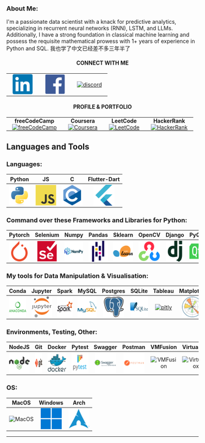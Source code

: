 ### About Me:  

I'm a passionate data scientist with a knack for predictive analytics, specializing in recurrent neural networks (RNN), LSTM, and LLMs. Additionally, I have a strong foundation in classical machine learning and possess the requisite mathematical prowess with 1+ years of experience in Python and SQL. 我也学了中文已经差不多三年半了
<h4 align="center">CONNECT WITH ME</h4>
<table align="center">
  <tr>
    <td align="center" style="padding: 0 15px;">
      <a href='https://www.linkedin.com/in/reeyan-afzal/'>
        <img src="https://github.com/devicons/devicon/blob/master/icons/linkedin/linkedin-original.svg" title="linkedin" alt="linkedin" width="55" height="55"/>
      </a>
    </td>
    <td align="center" style="padding: 0 15px;">
      <a href="https://www.facebook.com/reeyanafzal1999/">
        <img src="https://github.com/devicons/devicon/blob/master/icons/facebook/facebook-original.svg" title="facebook" alt="facebook" width="55" height="55"/>
      </a>
    </td>
    <td align="center" style="padding: 0 15px;">
      <a href="https://discord.com/users/969167942392631326/">
        <img src="https://www.svgrepo.com/show/353655/discord-icon.svg" title="discord" alt="discord" width="55" height="55"/>
      </a>
    </td>
  </tr>
</table>

<h4 align="center">PROFILE & PORTFOLIO</h4>
<table align="center">
  <tr>
    <th align="center" style="padding: 0 15px;">freeCodeCamp</th>
    <th align="center" style="padding: 0 15px;">Coursera</th>
    <th align="center" style="padding: 0 15px;">LeetCode</th>
    <th align="center" style="padding: 0 15px;">HackerRank</th>
  </tr>
  <tr>
    <td align="center" style="padding: 0 15px;">
      <a href='https://www.freecodecamp.org/reeyan-afzal'>
        <img src="https://encrypted-tbn0.gstatic.com/images?q=tbn:ANd9GcSx3RDGeowT-tXoENPOOyKQQgGWj8EuYaMKEA&s" title="freeCodeCamp" alt="freeCodeCamp" width="65" height="50"/>
      </a>
    </td>
    <td align="center" style="padding: 0 15px;">
      <a href='https://www.coursera.org/learner/reeyan-afzal'>
        <img src="https://upload.wikimedia.org/wikipedia/commons/thumb/9/97/Coursera-Logo_600x600.svg/2048px-Coursera-Logo_600x600.svg.png" title="Coursera" alt="Coursera" width="55" height="55"/>
      </a>
    </td>
    <td align="center" style="padding: 0 15px;">
      <a href='https://leetcode.com/u/reeyan-afzal/'>
        <img src="https://cdn.iconscout.com/icon/free/png-512/free-leetcode-3628885-3030025.png?f=webp&w=512" title="LeetCode" alt="LeetCode" width="55" height="55"/>
      </a>
    </td>
    <td align="center" style="padding: 0 15px;">
      <a href='https://www.hackerrank.com/profile/reeyanafzal1999'>
        <img src="https://cdn.worldvectorlogo.com/logos/hackerrank.svg" title="HackerRank" alt="HackerRank" width="55" height="55"/>
      </a>
    </td>
  </tr>
</table>

## Languages and Tools 
<div>
  
### Languages:
| Python | JS | C | Flutter-Dart |
|:--------:|:--------:|:--------:|:--------:|
|  <a href="https://github.com/reeyan-afzal/NAVTTC_PCAP"><img align="center" src="https://github.com/devicons/devicon/blob/master/icons/python/python-original.svg" title="Python"  alt="Python" width="55" height="55"/></a> | <img align="center" src="https://github.com/devicons/devicon/blob/master/icons/javascript/javascript-original.svg" title="JavaScript" alt="JavaScript" width="55" height="55"/> |<img align="center" src="https://github.com/devicons/devicon/blob/master/icons/c/c-original.svg" title="C"  alt="C" width="55" height="55"/> | <a href="https://github.com/reeyan-afzal/hanzai_app"><img align="center" src="https://github.com/devicons/devicon/blob/master/icons/flutter/flutter-original.svg" title="flutter"  alt="flutter" width="55" height="55"/></a> | 

### Command over these Frameworks and Libraries for Python:
| Pytorch | Selenium | Numpy | Pandas | Sklearn | OpenCV | Django | PyQT | PyGame  |
|:-------:|:--------:|:--------:|:--------:|:--------:|:--------:|:--------:|:--------:|:--------:|
|  <img align="center" src="https://github.com/devicons/devicon/blob/master/icons/pytorch/pytorch-original.svg" title="Pytorch"  alt="Pytorch" width="55" height="55"/>|  <img align="center" src="https://github.com/devicons/devicon/blob/master/icons/selenium/selenium-original.svg" title="Selenium"  alt="Selenium" width="55" height="55"/>|  <img align="center" src="https://github.com/devicons/devicon/blob/master/icons/numpy/numpy-original-wordmark.svg" title="Numpy" alt="Numpy" width="55" height="55"/>|  <img align="center" src="https://github.com/devicons/devicon/blob/master/icons/pandas/pandas-original.svg" title="Pandas" alt="Pandas" width="55" height="55"/>|  <img align="center" src="https://github.com/devicons/devicon/blob/master/icons/scikitlearn/scikitlearn-original.svg" title="sklearn" alt="sklearn" width="55" height="55"/>| <img align="center" src="https://github.com/devicons/devicon/blob/master/icons/opencv/opencv-original.svg" title="mpl" alt="mpl" width="55" height="55"/>| <img align="center" src="https://github.com/devicons/devicon/blob/master/icons/django/django-plain.svg" title="django" alt="django" width="55" height="55"/>| <img align="center" src="https://github.com/devicons/devicon/blob/master/icons/qt/qt-original.svg" title="pyqt" alt="pyqt" width="55" height="55"/>| <img align="center" src="https://www.pygame.org/docs/_images/pygame_tiny.png" title="pygame" alt="pygame" width="100" height="40"/>| 

### My tools for Data Manipulation & Visualisation:
| Conda | Jupyter | Spark | MySQL | Postgres | SQLite | Tableau | Matplotlib | Seaborn |
|:--------:|:--------:|:--------:|:--------:|:--------:|:--------:|:--------:|:--------:|:--------:|
|<img align="center" src="https://github.com/devicons/devicon/blob/master/icons/anaconda/anaconda-original-wordmark.svg" title="Anaconda" alt="Conda" width="55" height="55"/>|<img align="center" src="https://github.com/devicons/devicon/blob/master/icons/jupyter/jupyter-original-wordmark.svg" title="Jupiter" alt="Jupiter" width="55" height="55"/>|<img align="center" src="https://github.com/devicons/devicon/blob/master/icons/apachespark/apachespark-original-wordmark.svg" title="Spark" alt="Spark" width="55" height="55"/>|<img align="center" src="https://github.com/devicons/devicon/blob/master/icons/mysql/mysql-original-wordmark.svg" title="MySQL" alt="MySQL" width="55" height="55"/>|<img align="center" src="https://github.com/devicons/devicon/blob/master/icons/postgresql/postgresql-original.svg" title="pg" alt="pg" width="55" height="55"/>|<img align="center" src="https://github.com/devicons/devicon/blob/master/icons/sqlite/sqlite-original-wordmark.svg" title="SQLite" alt="SQLite" width="55" height="55"/>|<a href="https://public.tableau.com/app/profile/reeyan.afzal/vizzes"><img align="center" src="https://www.svgrepo.com/show/354428/tableau-icon.svg" title="tableau" alt="pltly" width="55" height="55"/></a> | <img align="center" src="https://github.com/devicons/devicon/blob/master/icons/matplotlib/matplotlib-original.svg" title="matplotlib" alt="pltly" width="55" height="55"/> | <img align="center" src="https://cdn.worldvectorlogo.com/logos/seaborn-1.svg" title="seaborn" alt="seaborn" width="55" height="55"/> 

### Environments, Testing, Other:
| NodeJS | Git | Docker | Pytest | Swagger | Postman | VMFusion | VirtualBox |
|:--------:|:--------:|:--------:|:--------:|:--------:|:--------:|:--------:|:--------:|
|<img align="center" src="https://github.com/devicons/devicon/blob/master/icons/nodejs/nodejs-original-wordmark.svg" title="nodejs" alt="NodeJS" width="55" height="55"/>|<img align="center" src="https://github.com/devicons/devicon/blob/master/icons/git/git-original-wordmark.svg" title="Git" alt="Git" width="55" height="55"/>|<img align="center" src="https://github.com/devicons/devicon/blob/master/icons/docker/docker-original-wordmark.svg" title="Docker" alt="Docker" width="55" height="55"/>|<img align="center" src="https://github.com/devicons/devicon/blob/master/icons/pytest/pytest-original-wordmark.svg" title="pytest" alt="pytest" width="55" height="55"/>|  <img align="center" src="https://github.com/devicons/devicon/blob/master/icons/swagger/swagger-original-wordmark.svg" title="Swagger" alt="Swagger" width="55" height="55"/>|  <img align="center" src="https://github.com/devicons/devicon/blob/master/icons/postman/postman-original-wordmark.svg" title="Postman" alt="Postman" width="55" height="55"/>|<img align="center" src="https://upload.wikimedia.org/wikipedia/commons/8/8e/VMware_Fusion_Logo.png" title="VMFusion" alt="VMFusion" width="55" height="55"/>|<img align="center" src="https://upload.wikimedia.org/wikipedia/commons/d/dc/VirtualBox_2024.png" title="VirtualBox" alt="VirtualBox" width="45" height="45"/>|


### OS:
| MacOS | Windows | Arch
|:--------:|:--------:|:--------:|
|<img align="center" src="https://img.icons8.com/color/200/mac-logo.png" title="MacOS" alt="MacOS" width="60" height="60"/> |<img align="center" src="https://github.com/devicons/devicon/blob/master/icons/windows11/windows11-original.svg" title="Windows" alt="Windows" width="55" height="55"/> |<img align="center" src="https://github.com/devicons/devicon/blob/master/icons/archlinux/archlinux-original.svg" title="Arch" alt="Arch" width="55" height="55"/>

---
